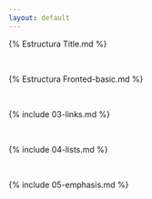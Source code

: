 ```yaml
---
layout: default
---
```


{% Estructura Title.md %}

<br>

{% Estructura Fronted-basic.md %}

<br>

{% include 03-links.md %}

<br>

{% include 04-lists.md %}

<br>

{% include 05-emphasis.md %}
